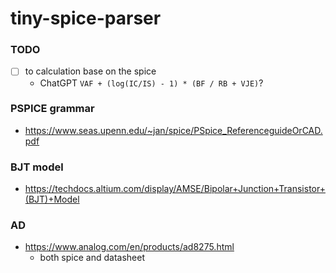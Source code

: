 tiny-spice-parser
=================

### TODO
- [ ] to calculation base on the spice
  - ChatGPT `VAF + (log(IC/IS) - 1) * (BF / RB + VJE)`?
### PSPICE grammar
- https://www.seas.upenn.edu/~jan/spice/PSpice_ReferenceguideOrCAD.pdf

### BJT model
- https://techdocs.altium.com/display/AMSE/Bipolar+Junction+Transistor+(BJT)+Model

### AD
- https://www.analog.com/en/products/ad8275.html
  - both spice and datasheet
